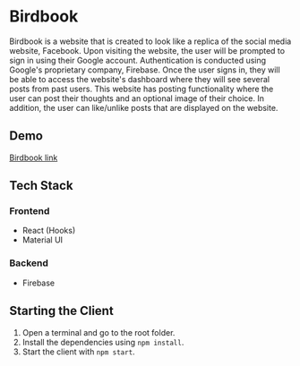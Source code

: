 # Birdbook
Birdbook is a website that is created to look like a replica of the social media website, Facebook. Upon visiting the website, the user will be prompted to sign in using their Google account. Authentication is conducted using Google's proprietary company, Firebase. Once the user signs in, they will be able to access the website's dashboard where they will see several posts from past users. This website has posting functionality where the user can post their thoughts and an optional image of their choice. In addition, the user can like/unlike posts that are displayed on the website. 

## Demo
[Birdbook link](https://bird-book.netlify.app/)

## Tech Stack
### Frontend
* React (Hooks)
* Material UI

### Backend
* Firebase

## Starting the Client
1. Open a terminal and go to the root folder.
2. Install the dependencies using `npm install`.
3. Start the client with `npm start`.
